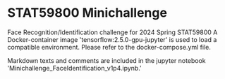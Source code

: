 # STAT59800 Minichallenge
Face Recognition/Identification challenge for 2024 Spring STAT59800
A Docker-container image 'tensorflow:2.5.0-gpu-jupyter' is used to load a compatible environment.
Please refer to the docker-compose.yml file.

Markdown texts and comments are included in the jupyter notebook 'Minichallenge_FaceIdentification_v1p4.ipynb.'
